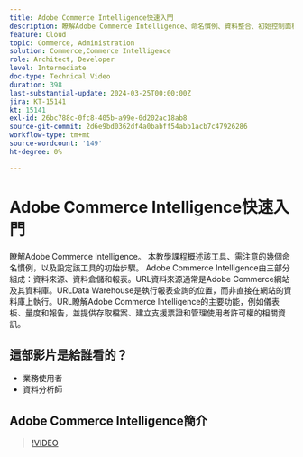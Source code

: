 ```yaml
---
title: Adobe Commerce Intelligence快速入門
description: 瞭解Adobe Commerce Intelligence、命名慣例、資料整合、初始控制面板設定、資料來源、資料倉儲、報告和使用者管理。
feature: Cloud
topic: Commerce, Administration
solution: Commerce,Commerce Intelligence
role: Architect, Developer
level: Intermediate
doc-type: Technical Video
duration: 398
last-substantial-update: 2024-03-25T00:00:00Z
jira: KT-15141
kt: 15141
exl-id: 26bc788c-0fc8-405b-a99e-0d202ac18ab8
source-git-commit: 2d6e9bd0362df4a0babff54abb1acb7c47926286
workflow-type: tm+mt
source-wordcount: '149'
ht-degree: 0%

---
```


# Adobe Commerce Intelligence快速入門

瞭解Adobe Commerce Intelligence。 本教學課程概述該工具、需注意的幾個命名慣例，以及設定該工具的初始步驟。 Adobe Commerce Intelligence由三部分組成：資料來源、資料倉儲和報表。&#x200B;URL資料來源通常是Adobe Commerce網站及其資料庫。&#x200B;URLData Warehouse是執行報表查詢的位置，而非直接在網站的資料庫上執行。&#x200B;URL瞭解&#x200B;Adobe Commerce Intelligence的主要功能，例如儀表板、量度和報告，並提供存取檔案、建立支援票證和管理使用者許可權的相關資訊。

## 這部影片是給誰看的？

- 業務使用者
- 資料分析師

## Adobe Commerce Intelligence簡介

>[!VIDEO](https://video.tv.adobe.com/v/3428024?learn=on)
